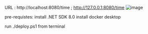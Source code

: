 URL : http://localhost:8080/time ; http://127.0.0.1:8080/time
![image](https://github.com/user-attachments/assets/61b845ef-47ef-40df-ae98-aa75514ce0eb)


pre-requistes:
install .NET SDK 8.0
install docker desktop

run ./deploy.ps1 from terminal
